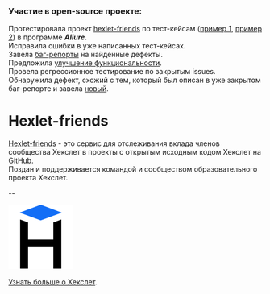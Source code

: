 ### Участие в open-source проекте:
Протестировала проект [hexlet-friends](https://friends.hexlet.io/) по тест-кейсам ([пример 1](https://github.com/Linchuki/testing-hexlet-friends/blob/main/%D0%A2%D0%B5%D1%81%D1%82-%D0%BA%D0%B5%D0%B9%D1%81__%D0%9F%D1%80%D0%BE%D0%B2%D0%B5%D1%80%D0%BA%D0%B0%20%D1%81%D0%BA%D0%BE%D1%80%D0%BE%D1%81%D1%82%D0%B8%20%D1%80%D0%B0%D0%B1%D0%BE%D1%82%D1%8B%20%D1%81%D0%B0%D0%B9%D1%82%D0%B0.PNG), [пример 2](https://github.com/Linchuki/testing-hexlet-friends/blob/main/%D1%82%D0%B5%D1%81%D1%82-%D0%BA%D0%B5%D0%B9%D1%81__%D0%A3%D1%81%D0%BF%D0%B5%D1%88%D0%BD%D1%8B%D0%B9%20%D0%BF%D0%B5%D1%80%D0%B5%D1%85%D0%BE%D0%B4%20%D0%BD%D0%B0%20%D1%81%D1%82%D1%80%D0%B0%D0%BD%D0%B8%D1%86%D1%83%20%D0%9A%D0%BE%D0%BC%D0%BC%D0%B8%D1%82%D1%8B.PNG)) в программе ***Allure***.   
Исправила ошибки в уже написанных тест-кейсах.  
Завела [баг-репорты](https://github.com/Linchuki/testing-hexlet-friends/blob/main/issues.yml) на найденные дефекты.  
Предложила [улучшение функциональности](https://github.com/Hexlet/hexlet-friends/issues/432).   
Провела регрессионное тестирование по закрытым issues.  
Обнаружила дефект, схожий с тем, который был описан в уже закрытом баг-репорте и завела [новый](https://github.com/Linchuki/testing-hexlet-friends/blob/main/reopened_issues.yml).

# Hexlet-friends
[Hexlet-friends](https://friends.hexlet.io/) - это сервис для отслеживания вклада членов сообщества Хекслет в проекты с открытым исходным кодом Хекслет на GitHub.  
Поздан и поддерживается командой и сообществом образовательного проекта Хекслет. 

-- 

[![Hexlet Ltd. logo](https://raw.githubusercontent.com/Hexlet/assets/master/images/hexlet_logo128.png)](https://hexlet.io/pages/about?utm_source=github&utm_medium=link&utm_campaign=hexlet-friends)

[Узнать больше о Хекслет](https://hexlet.io/pages/about?utm_source=github&utm_medium=link&utm_campaign=hexlet-friends).

